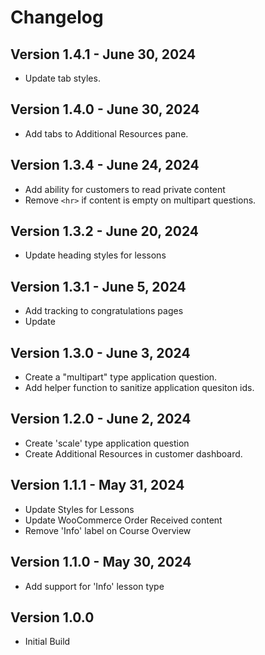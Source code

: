 # Changelog

## Version 1.4.1 - June 30, 2024
- Update tab styles.

## Version 1.4.0 - June 30, 2024
- Add tabs to Additional Resources pane.

## Version 1.3.4 - June 24, 2024
- Add ability for customers to read private content
- Remove `<hr>` if content is empty on multipart questions.

## Version 1.3.2 - June 20, 2024
- Update heading styles for lessons

## Version 1.3.1 - June 5, 2024
- Add tracking to congratulations pages
- Update 

## Version 1.3.0 - June 3, 2024
- Create a "multipart" type application question.
- Add helper function to sanitize application quesiton ids.

## Version 1.2.0 - June 2, 2024
- Create 'scale' type application question
- Create Additional Resources in customer dashboard.

## Version 1.1.1 - May 31, 2024
- Update Styles for Lessons
- Update WooCommerce Order Received content
- Remove 'Info' label on Course Overview

## Version 1.1.0 - May 30, 2024
- Add support for 'Info' lesson type

## Version 1.0.0
- Initial Build